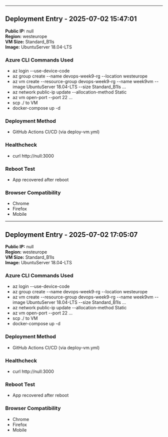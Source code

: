 
---

## Deployment Entry - 2025-07-02 15:47:01

**Public IP:** null  
**Region:** westeurope  
**VM Size:** Standard_B1ls  
**Image:** UbuntuServer 18.04-LTS

### Azure CLI Commands Used
- az login --use-device-code
- az group create --name devops-week9-rg --location westeurope
- az vm create --resource-group devops-week9-rg --name week9vm --image UbuntuServer 18.04-LTS --size Standard_B1ls ...
- az network public-ip update --allocation-method Static
- az vm open-port --port 22 ...
- scp ./ to VM
- docker-compose up -d

### Deployment Method
- GitHub Actions CI/CD (via deploy-vm.yml)

### Healthcheck
- curl http://null:3000

### Reboot Test
- App recovered after reboot

### Browser Compatibility
- Chrome
- Firefox
- Mobile

---

## Deployment Entry - 2025-07-02 17:05:07

**Public IP:** null  
**Region:** westeurope  
**VM Size:** Standard_B1ls  
**Image:** UbuntuServer 18.04-LTS

### Azure CLI Commands Used
- az login --use-device-code
- az group create --name devops-week9-rg --location westeurope
- az vm create --resource-group devops-week9-rg --name week9vm --image UbuntuServer 18.04-LTS --size Standard_B1ls ...
- az network public-ip update --allocation-method Static
- az vm open-port --port 22 ...
- scp ./ to VM
- docker-compose up -d

### Deployment Method
- GitHub Actions CI/CD (via deploy-vm.yml)

### Healthcheck
- curl http://null:3000

### Reboot Test
- App recovered after reboot

### Browser Compatibility
- Chrome
- Firefox
- Mobile

